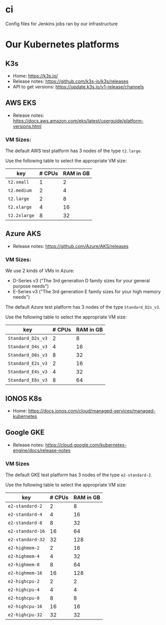 # ci
Config files for Jenkins jobs ran by our infrastructure

# Our Kubernetes platforms

## K3s 

* Home: https://k3s.io/
* Release notes: https://github.com/k3s-io/k3s/releases
* API to get versions: https://update.k3s.io/v1-release/channels

## AWS EKS

* Release notes: https://docs.aws.amazon.com/eks/latest/userguide/platform-versions.html

### VM Sizes:

The default AWS test platform has 3 nodes of the type `t2.large`. 

Use the following table to select the appropriate VM size:

| key | # CPUs | RAM in GB  |
|---|---|---|
| `t2.small` | 1 | 2 |
| `t2.medium` | 2 | 4 |
| `t2.large` | 2 | 8 |
| `t2.xlarge` | 4 | 16 |
| `t2.2xlarge` | 8 | 32 |

## Azure AKS

* Release notes: https://github.com/Azure/AKS/releases

### VM Sizes:

We use 2 kinds of VMs in Azure:

* D-Series v3 ("The 3rd generation D family sizes for your general purpose needs")
* E-Series v3 ("The 3rd generation E family sizes for your high memory needs")

The default Azure test platform has 3 nodes of the type `Standard_D2s_v3`. 

Use the following table to select the appropriate VM size:

| key | # CPUs | RAM in GB  |
|---|---|---|
| `Standard_D2s_v3` | 2 | 8 |
| `Standard_D4s_v3` | 4 | 16 |
| `Standard_D8s_v3` | 8 | 32 |
| `Standard_E2s_v3` | 2 | 16 |
| `Standard_E4s_v3` | 4 | 32 |
| `Standard_E8s_v3` | 8 | 64 |

## IONOS K8s

* Home: https://docs.ionos.com/cloud/managed-services/managed-kubernetes

## Google GKE

* Release notes: https://cloud.google.com/kubernetes-engine/docs/release-notes

### VM Sizes

The default GKE test platform has 3 nodes of the type `e2-standard-2`. 

Use the following table to select the appropriate VM size:

| key | # CPUs | RAM in GB  |
|---|---|---|
| `e2-standard-2` | 2 | 8 |
| `e2-standard-4` | 4 | 16 |
| `e2-standard-8` | 8 | 32 |
| `e2-standard-16` | 16 | 64 |
| `e2-standard-32` | 32 | 128 |
| `e2-highmem-2` | 2 | 16 |
| `e2-highmem-4` | 4 | 32 |
| `e2-highmem-8` | 8 | 64 |
| `e2-highmem-16` | 16 | 128 |
| `e2-highcpu-2` | 2 | 2 |
| `e2-highcpu-4` | 4 | 4 |
| `e2-highcpu-8` | 8 | 8 |
| `e2-highcpu-16` | 16 | 16 |
| `e2-highcpu-32` | 32 | 32 |

